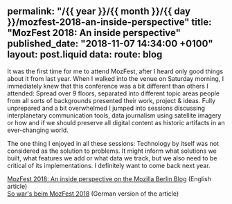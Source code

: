 permalink: "/{{ year }}/{{ month }}/{{ day }}/mozfest-2018-an-inside-perspective"
title: "MozFest 2018: An inside perspective"
published_date: "2018-11-07 14:34:00 +0100"
layout: post.liquid
data:
  route: blog
---

It was the first time for me to attend MozFest, after I heard only good things about it from last year.
 When I walked into the venue on Saturday morning, I immediately knew that this conference was a bit different than others I attended:
Spread over 9 floors, separated into different topic areas people from all sorts of backgrounds presented their work, project & ideas.
Fully unprepared and a bit overwhelmed I jumped into sessions discussing interplanetary communication tools, data journalism using satellite imagery or how and if we should preserve all digital content as historic artifacts in an ever-changing world.

The one thing I enjoyed in all these sessions: Technology by itself was not considered as the solution to problems.
It might inform what solutions we built, what features we add or what data we track, but we also need to be critical of its implementations.
I definitely want to come back next year.

[MozFest 2018: An inside perspective on the Mozilla Berlin Blog](https://blog.mozilla.org/berlin/en/mozfest-2018-an-inside-perspective/) (English article)  
[So war's beim MozFest 2018](https://blog.mozilla.org/berlin/so-wars-beim-mozfest-2018/) (German version of the article)

